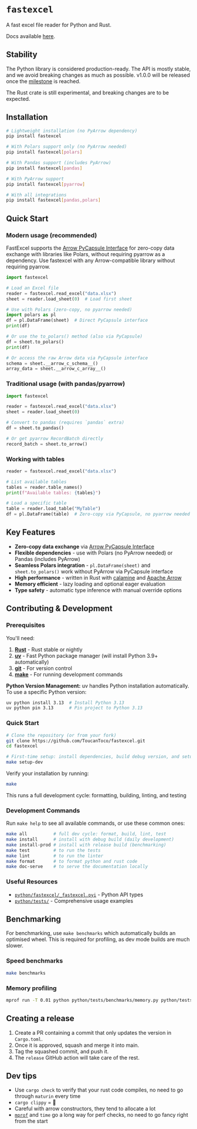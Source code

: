 # `fastexcel`

A fast excel file reader for Python and Rust.

Docs available [here](https://fastexcel.toucantoco.dev/).

## Stability

The Python library is considered production-ready. The API is mostly stable, and we avoid breaking changes as much as
possible. v1.0.0 will be released once the [milestone](https://github.com/ToucanToco/fastexcel/milestone/2) is reached.

The Rust crate is still experimental, and breaking changes are to be expected.

## Installation

```bash
# Lightweight installation (no PyArrow dependency)
pip install fastexcel

# With Polars support only (no PyArrow needed)
pip install fastexcel[polars]

# With Pandas support (includes PyArrow)
pip install fastexcel[pandas]

# With PyArrow support
pip install fastexcel[pyarrow]

# With all integrations
pip install fastexcel[pandas,polars]
```

## Quick Start

### Modern usage (recommended)

FastExcel supports the [Arrow PyCapsule Interface](https://arrow.apache.org/docs/format/CDataInterface/PyCapsuleInterface.html) for zero-copy data exchange with libraries like Polars, without requiring pyarrow as a dependency.
Use fastexcel with any Arrow-compatible library without requiring pyarrow.

```python
import fastexcel

# Load an Excel file
reader = fastexcel.read_excel("data.xlsx")
sheet = reader.load_sheet(0)  # Load first sheet

# Use with Polars (zero-copy, no pyarrow needed)
import polars as pl
df = pl.DataFrame(sheet)  # Direct PyCapsule interface
print(df)

# Or use the to_polars() method (also via PyCapsule)
df = sheet.to_polars()
print(df)

# Or access the raw Arrow data via PyCapsule interface
schema = sheet.__arrow_c_schema__()
array_data = sheet.__arrow_c_array__()
```

### Traditional usage (with pandas/pyarrow)

```python
import fastexcel

reader = fastexcel.read_excel("data.xlsx")
sheet = reader.load_sheet(0)

# Convert to pandas (requires `pandas` extra)
df = sheet.to_pandas()

# Or get pyarrow RecordBatch directly
record_batch = sheet.to_arrow()
```

### Working with tables

```python
reader = fastexcel.read_excel("data.xlsx")

# List available tables
tables = reader.table_names()
print(f"Available tables: {tables}")

# Load a specific table
table = reader.load_table("MyTable")
df = pl.DataFrame(table)  # Zero-copy via PyCapsule, no pyarrow needed
```

## Key Features

- **Zero-copy data exchange** via [Arrow PyCapsule Interface](https://arrow.apache.org/docs/format/CDataInterface/PyCapsuleInterface.html)
- **Flexible dependencies** - use with Polars (no PyArrow needed) or Pandas (includes PyArrow)
- **Seamless Polars integration** - `pl.DataFrame(sheet)` and `sheet.to_polars()` work without PyArrow via PyCapsule interface
- **High performance** - written in Rust with [calamine](https://github.com/tafia/calamine) and [Apache Arrow](https://arrow.apache.org/)
- **Memory efficient** - lazy loading and optional eager evaluation
- **Type safety** - automatic type inference with manual override options

## Contributing & Development

### Prerequisites

You'll need:
1. **[Rust](https://rustup.rs/)** - Rust stable or nightly
2. **[uv](https://docs.astral.sh/uv/getting-started/installation/)** - Fast Python package manager (will install Python 3.9+ automatically)
3. **[git](https://git-scm.com/)** - For version control
4. **[make](https://www.gnu.org/software/make/)** - For running development commands

**Python Version Management:**
uv handles Python installation automatically. To use a specific Python version:
```bash
uv python install 3.13  # Install Python 3.13
uv python pin 3.13      # Pin project to Python 3.13
```

### Quick Start

```bash
# Clone the repository (or from your fork)
git clone https://github.com/ToucanToco/fastexcel.git
cd fastexcel

# First-time setup: install dependencies, build debug version, and setup pre-commit hooks
make setup-dev
```

Verify your installation by running:

```bash
make
```

This runs a full development cycle: formatting, building, linting, and testing

### Development Commands

Run `make help` to see all available commands, or use these common ones:

```bash
make all          # full dev cycle: format, build, lint, test
make install      # install with debug build (daily development)
make install-prod # install with release build (benchmarking)
make test         # to run the tests
make lint         # to run the linter
make format       # to format python and rust code
make doc-serve    # to serve the documentation locally
```

### Useful Resources

* [`python/fastexcel/_fastexcel.pyi`](./python/fastexcel/_fastexcel.pyi) - Python API types
* [`python/tests/`](./python/tests) - Comprehensive usage examples

## Benchmarking

For benchmarking, use `make benchmarks` which automatically builds an optimised wheel.
This is required for profiling, as dev mode builds are much slower.

### Speed benchmarks
```bash
make benchmarks
```

### Memory profiling
```bash
mprof run -T 0.01 python python/tests/benchmarks/memory.py python/tests/benchmarks/fixtures/plain_data.xls
```

## Creating a release

1. Create a PR containing a commit that only updates the version in `Cargo.toml`.
2. Once it is approved, squash and merge it into main.
3. Tag the squashed commit, and push it.
4. The `release` GitHub action will take care of the rest.

## Dev tips

* Use `cargo check` to verify that your rust code compiles, no need to go through `maturin` every time
* `cargo clippy` = 💖
* Careful with arrow constructors, they tend to allocate a lot
* [`mprof`](https://github.com/pythonprofilers/memory_profiler) and `time` go a long way for perf checks,
  no need to go fancy right from the start
